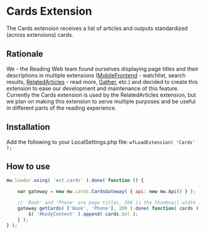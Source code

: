 Cards Extension
========================

The Cards extension receives a list of articles and outputs standardized
(across extensions) cards.

Rationale
------------

We - the Reading Web team found ourselves displaying page titles and their
descriptions in multiple extensions 
([MobileFrontend](https://www.mediawiki.org/wiki/Extension:MobileFrontend) -
watchlist, search results,
[RelatedArticles](https://www.mediawiki.org/wiki/Extension:RelatedArticles) -
read more, 
[Gather](https://www.mediawiki.org/wiki/Extension:Gather), etc.)
and decided to create this extension
to ease our development and maintenance of this feature. Currently the Cards
extension is used by the RelatedArticles extension, but we plan on making this
extension to serve multiple purposes and be useful in different parts of the
reading experience.

Installation
------------

Add the following to your LocalSettings.php file: `wfLoadExtension( 'Cards' );`


How to use
------------

```js
mw.loader.using( 'ext.cards' ).done( function () {

	var gateway = new mw.cards.CardsGateway( { api: new mw.Api() } );

	// 'Book' and 'Phone' are page titles, 200 is the thumbnail width in pixels
	gateway.getCards( ['Book', 'Phone'], 200 ).done( function( cards ) {
	    $( '#bodyContent' ).append( cards.$el );
	} );
} );
```
